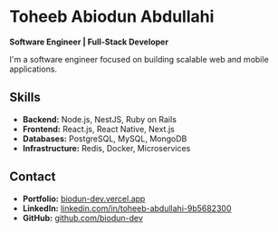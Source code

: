# Toheeb Abiodun Abdullahi

**Software Engineer | Full-Stack Developer**

I'm a software engineer focused on building scalable web and mobile applications.

## Skills
- **Backend:** Node.js, NestJS, Ruby on Rails
- **Frontend:** React.js, React Native, Next.js
- **Databases:** PostgreSQL, MySQL, MongoDB
- **Infrastructure:** Redis, Docker, Microservices


## Contact
- **Portfolio:** [biodun-dev.vercel.app](https://biodun-dev.vercel.app)
- **LinkedIn:** [linkedin.com/in/toheeb-abdullahi-9b5682300](https://linkedin.com/in/toheeb-abdullahi-9b5682300)
- **GitHub:** [github.com/biodun-dev](https://github.com/biodun-dev)
